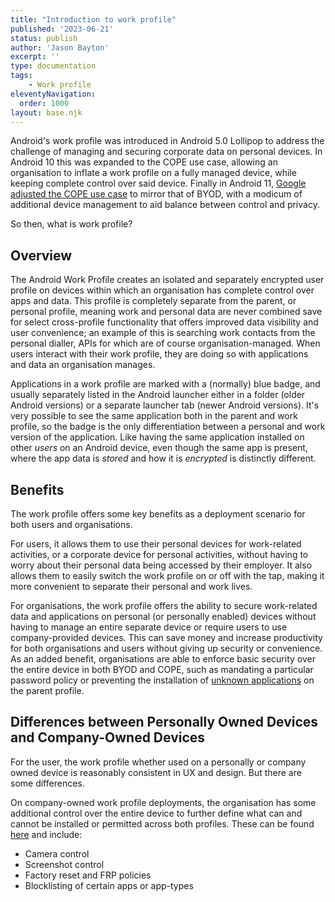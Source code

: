```yaml
---
title: "Introduction to work profile"
published: '2023-06-21'
status: publish
author: 'Jason Bayton'
excerpt: ''
type: documentation
tags: 
    - Work profile
eleventyNavigation:
  order: 1000
layout: base.njk
---
```

Android's work profile was introduced in Android 5.0 Lollipop to address the challenge of managing and securing corporate data on personal devices. In Android 10 this was expanded to the COPE use case, allowing an organisation to inflate a work profile on a fully managed device, while keeping complete control over said device. Finally in Android 11, [Google adjusted the COPE use case](/blog/2020/02/android-enterprise-in-11-google-reduces-visibility-and-control-with-cope-to-bolster-privacy/) to mirror that of BYOD, with a modicum of additional device management to aid balance between control and privacy. 

So then, what is work profile?

## Overview

The Android Work Profile creates an isolated and separately encrypted user profile on devices within which an organisation has complete control over apps and data. This profile is completely separate from the parent, or personal profile, meaning work and personal data are never combined save for select cross-profile functionality that offers improved data visibility and user convenience; an example of this is searching work contacts from the personal dialler, APIs for which are of course organisation-managed. When users interact with their work profile, they are doing so with applications and data an organisation manages.

Applications in a work profile are marked with a (normally) blue badge, and usually separately listed in the Android launcher either in a folder (older Android versions) or a separate launcher tab (newer Android versions). It's very possible to see the same application both in the parent and work profile, so the badge is the only differentiation between a personal and work version of the application. Like having the same application installed on other _users_ on an Android device, even though the same app is present, where the app data is _stored_ and how it is _encrypted_ is distinctly different.

## Benefits

The work profile offers some key benefits as a deployment scenario for both users and organisations. 

For users, it allows them to use their personal devices for work-related activities, or a corporate device for personal activities, without having to worry about their personal data being accessed by their employer. It also allows them to easily switch the work profile on or off with the tap, making it more convenient to separate their personal and work lives.

For organisations, the work profile offers the ability to secure work-related data and applications on personal (or personally enabled) devices without having to manage an entire separate device or require users to use company-provided devices. This can save money and increase productivity for both organisations and users without giving up security or convenience. As an added benefit, organisations are able to enforce basic security over the entire device in both BYOD and COPE, such as mandating a particular password policy or preventing the installation of [unknown applications](/android/why-you-shouldnt-install-apps-from-unknown-sources/) on the parent profile.

## Differences between Personally Owned Devices and Company-Owned Devices

For the user, the work profile whether used on a personally or company owned device is reasonably consistent in UX and design. But there are some differences. 

On company-owned work profile deployments, the organisation has some additional control over the entire device to further define what can and cannot be installed or permitted across both profiles. These can be found [here](https://developers.google.com/android/management/policies/work-profile#company-owned_devices) and include:

- Camera control 
- Screenshot control
- Factory reset and FRP policies
- Blocklisting of certain apps or app-types

